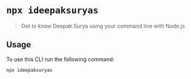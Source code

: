 # `npx ideepaksuryas`

> Get to know Deepak Surya using your command line with Node.js

## Usage

To use this CLI run the following command:

```sh
npx ideepaksuryas

```
